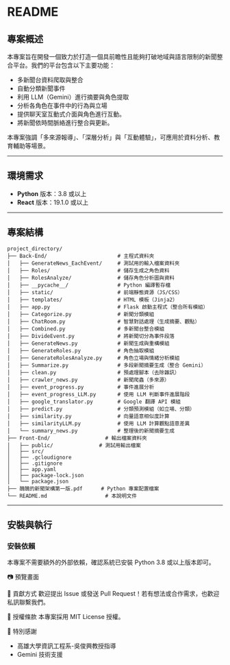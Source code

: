 # README

## 專案概述
本專案旨在開發一個致力於打造一個具前瞻性且能夠打破地域與語言限制的新聞整合平台。我們的平台包含以下主要功能：
- 多新聞台資料爬取與整合
- 自動分類新聞事件
- 利用 LLM（Gemini）進行摘要與角色提取
- 分析各角色在事件中的行為與立場
- 提供聊天室互動式介面與角色進行互動。
- 將新聞依時間脈絡進行整合與更新。

本專案強調「多來源報導」、「深層分析」與「互動體驗」，可應用於資料分析、教育輔助等場景。

---

## 環境需求
- **Python** 版本：3.8 或以上
- **React**  版本：19.1.0 或以上
---

## 專案結構
```
project_directory/
├── Back-End/                       # 主程式資料夾
│   ├── GenerateNews_EachEvent/     # 測試用的輸入檔案資料夾
│   ├── Roles/                      # 儲存生成之角色資料
│   ├── RolesAnalyze/               # 儲存角色分析圖與資料
│   ├── __pycache__/                # Python 編譯暫存檔
│   ├── static/                     # 前端靜態資源（JS/CSS）
│   ├── templates/                  # HTML 模板（Jinja2）
│   ├── app.py                      # Flask 啟動主程式（整合所有模組）
│   ├── Categorize.py               # 新聞分類模組
│   ├── ChatRoom.py                 # 智慧對話處理（生成摘要、觀點）
│   ├── Combined.py                 # 多新聞台整合模組
│   ├── DivideEvent.py              # 將新聞切分為事件段落
│   ├── GenerateNews.py             # 新聞生成與重構模組
│   ├── GenerateRoles.py            # 角色抽取模組
│   ├── GenerateRolesAnalyze.py     # 角色立場與情緒分析模組
│   ├── Summarize.py                # 多段新聞摘要生成（整合 Gemini）
│   ├── clean.py                    # 預處理腳本（去除雜訊）
│   ├── crawler_news.py             # 新聞爬蟲（多來源）
│   ├── event_progress.py           # 事件進展分析
│   ├── event_progress_LLM.py       # 使用 LLM 判斷事件進展階段
│   ├── google_translator.py        # Google 翻譯 API 模組
│   ├── predict.py                  # 分類預測模組（如立場、分類）
│   ├── similarity.py               # 向量語意相似度計算
│   ├── similarityLLM.py            # 使用 LLM 計算觀點語意差異
│   └── summary_news.py             # 整理後的新聞摘要生成
├── Front-End/                  # 輸出檔案資料夾
│   ├── public/               # 測試用輸出檔案
│   ├── src/
│   ├── .gcloudignore
│   ├── .gitignore
│   ├── app.yaml
│   ├── package-lock.json
│   └── package.json
├── 醜醜的新聞架構第一版.pdf      # Python 專案配置檔案
└── README.md                   # 本說明文件
```

---

## 安裝與執行

### 安裝依賴
本專案不需要額外的外部依賴，確認系統已安裝 Python 3.8 或以上版本即可。

📷 預覽畫面

🤝 貢獻方式
歡迎提出 Issue 或發送 Pull Request！若有想法或合作需求，也歡迎私訊聯繫我們。

📜 授權條款
本專案採用 MIT License 授權。

🙌 特別感謝
- 高雄大學資訊工程系-吳俊興教授指導
- Gemini 技術支援
